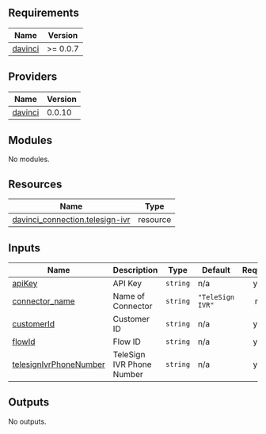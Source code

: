 <!-- BEGIN_TF_DOCS -->
## Requirements

| Name | Version |
|------|---------|
| <a name="requirement_davinci"></a> [davinci](#requirement\_davinci) | >= 0.0.7 |

## Providers

| Name | Version |
|------|---------|
| <a name="provider_davinci"></a> [davinci](#provider\_davinci) | 0.0.10 |

## Modules

No modules.

## Resources

| Name | Type |
|------|------|
| [davinci_connection.telesign-ivr](https://registry.terraform.io/providers/samir-gandhi/davinci/latest/docs/resources/connection) | resource |

## Inputs

| Name | Description | Type | Default | Required |
|------|-------------|------|---------|:--------:|
| <a name="input_apiKey"></a> [apiKey](#input\_apiKey) | API Key | `string` | n/a | yes |
| <a name="input_connector_name"></a> [connector\_name](#input\_connector\_name) | Name of Connector | `string` | `"TeleSign IVR"` | no |
| <a name="input_customerId"></a> [customerId](#input\_customerId) | Customer ID | `string` | n/a | yes |
| <a name="input_flowId"></a> [flowId](#input\_flowId) | Flow ID | `string` | n/a | yes |
| <a name="input_telesignIvrPhoneNumber"></a> [telesignIvrPhoneNumber](#input\_telesignIvrPhoneNumber) | TeleSign IVR Phone Number | `string` | n/a | yes |

## Outputs

No outputs.
<!-- END_TF_DOCS -->